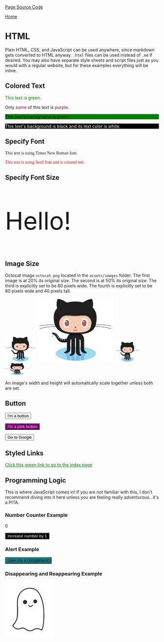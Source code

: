 [Page Source Code](https://github.com/CSC109/MarkdownWebsite/blob/master/html.md)

[Home](./index.md)

# HTML

Plain HTML, CSS, and JavaScript can be used anywhere, since markdown gets converted to HTML anyway. `.html` files can be used instead of `.md` if desired. You may also have separate style sheets and script files just as you would with a regular website, but for these examples everything will be inline. 

## Colored Text
<p style="color:green;">This text is green.</p>

<p>Only <span style="color:purple;">some</span> of this text is <span style="color:purple;">purple</span>.</p>

<p style="background:green;">This text's background is green.</p>

<p style="background:black;color:white;">This text's background is black and its text color is white.</p>

## Specify Font

<p style="font-family:times new roman;">This text is using Times New Roman font.</p>

<p style="font-family:serif;color:red">This text is using Serif font and is colored red.</p>

## Specify Font Size

<p style="font-size:80px;">Hello!</p>

## Image Size

Octocat image `octocat.png` located in the `assets/images` folder.
The first image is at 20% its original size.
The second is at 50% its original size.
The third is explicitly set to be 80 pixels wide.
The fourth is explicitly set to be 80 pixels wide and 40 pixels tall.

<img src="./assets/images/octocat.png" alt="Octocat" width="20%">

<img src="./assets/images/octocat.png" alt="Octocat" width="50%">

<img src="./assets/images/octocat.png" alt="Octocat" width="80px">

<img src="./assets/images/octocat.png" alt="Octocat" width="80px" height="40px">

An image's width and height will automatically scale together unless both are set.

## Button

<button>I'm a button</button>

<button style="color:pink;background:purple" >I'm a pink button</button>

<button onclick="location.href='https://google.com';">Go to Google</button>

## Styled Links

<a href="./index.md" style="color:green;">Click this green link to go to the index page</a>

## Programming Logic

This is where JavaScript comes in! If you are not familiar with this, I don't recommend diving into it here unless you are feeling really adventurous...it's a PITA.

### Number Counter Example

<p id="increasing-number">0</p>
<button onclick="increaseByOne()" style="color:white;background:black">Increase number by 1</button>

<script>
function increaseByOne() {
    const increasingNumberTag = document.getElementById("increasing-number");
    const number = parseInt(increasingNumberTag.innerHTML, 10);
    increasingNumberTag.innerHTML = number + 1;
}
</script>

### Alert Example

<button onclick="createAlert()" style="color:rgb(2, 10, 50);background:rgb(10, 130, 128)">Give me a compliment!</button>

<script>
function createAlert() {
    alert("You are a great person!");
}
</script>

### Disappearing and Reappearing Example

<img id="ghost" style="visibility:visible;" src="./assets/images/ghost.png" alt="Ghost">
<script>
setInterval(toggleVisibility, 1000);
function toggleVisibility() {
    const imageTag = document.getElementById("ghost");
    imageTag.style.visibility  = imageTag.style.visibility === "visible"
        ? "hidden"
        : "visible";
}
</script>